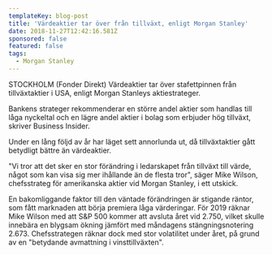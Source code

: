 ```yaml
---
templateKey: blog-post
title: 'Värdeaktier tar över från tillväxt, enligt Morgan Stanley'
date: 2018-11-27T12:42:16.581Z
sponsored: false
featured: false
tags:
  - Morgan Stanley
---
```

STOCKHOLM (Fonder Direkt) Värdeaktier tar över stafettpinnen från tillväxtaktier i USA, enligt Morgan Stanleys aktiestrateger.

Bankens strateger rekommenderar en större andel aktier som handlas till låga nyckeltal och en lägre andel aktier i bolag som erbjuder hög tillväxt, skriver Business Insider.

Under en lång följd av år har läget sett annorlunda ut, då tillväxtaktier gått betydligt bättre än värdeaktier.

"Vi tror att det sker en stor förändring i ledarskapet från tillväxt till värde, något som kan visa sig mer ihållande än de flesta tror", säger Mike Wilson, chefsstrateg för amerikanska aktier vid Morgan Stanley, i ett utskick.

En bakomliggande faktor till den väntade förändringen är stigande räntor, som fått marknaden att börja premiera låga värderingar. För 2019 räknar Mike Wilson med att S&P 500 kommer att avsluta året vid 2.750, vilket skulle innebära en blygsam ökning jämfört med måndagens stängningsnotering 2.673. Chefsstrategen räknar dock med stor volatilitet under året, på grund av en "betydande avmattning i vinsttillväxten".
